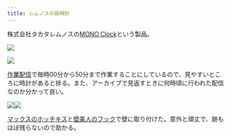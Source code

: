 ```yaml
---
title: レムノスの掛時計
---
```

株式会社タカタレムノスの[MONO Clock](https://www.amazon.co.jp/dp/B004UIT8BK)という製品。

![](https://lh6.googleusercontent.com/b00IypcFSWAd5VNhiCbuiNNjAJlt-chqC4HP92_gGirh-MXfJD_2_63yrTyoI6ugGLuzH2LTPDgcbLb559hSz5iZRdNlYZKoW75TTCtNHTy3xKtJAlcZxUFSx_7kc6VVP-GqnW1QuuKon4Rnpfh1ehJcg9l9mViwBXofp1XGvIinvMcsC2iwL_21Jcuj)

![](https://lh6.googleusercontent.com/Dm1mznGee_D9NikNzfwsMiEOvIS36eXTQK7Thr9losMA1GtXjo16kGGabEU-vyfuSwDDlbei0dr2ohHfW_7tri3ZIo9a4vUgqNMFmJ6s20ktxjEP3eC6IS1bxQLRdhG4A8R0aJFMztub2-wkj-rH23Z6JggnEpiuVR3mws1HitSZ9eklyObvkN_FjexX)

[作業配信](https://www.youtube.com/channel/UC5s-KpSDGzxWPWNv94PnJHw)で毎時00分から50分まで作業することにしているので、見やすいところに時計があると捗る。また、アーカイブで見返すときに何時頃に行われた配信なのか分かって良い。

![](https://lh4.googleusercontent.com/1Uuiq6IjGmbstow2kEEDVtEHi90GZIAittwIiIDMiL34f_hsd2-WxErzjWRN7URxwWgsSlk6VzATvD5oiGieQr2rk854K_3-qVEWYoNssjHkYWJz3ypojJzSSdthTYS6FNRLT86_dVI2AVWhQUzTgb7kqnB4LJAyDJblz5V5A_1fpO5-qVmSrkxtjLhV)![](https://lh3.googleusercontent.com/V-iyKn3JTmprADy2kwk_bctvoe3unkgNAWXvgE9RJS8D2osRTKwZWOIlMbTXOGMP1rfH3mYYd86YRV0miSqKC3BXSBfKoQ4Mw31T2rOgXv5oD4zHFoVKbJE_RPyPuWqsQ7yCz8RZL8uxbECjAaIKHJVoAhyU_vDoFRTc9UuAMsLOPkVBX6slPVDStvRk)

[マックスのホッチキス](https://www.amazon.co.jp/dp/B000O9WRWG)と[壁美人のフック](https://www.amazon.co.jp/dp/B00CU78TDG)で壁に取り付けた。意外と頑丈で、跡もほぼ残らないので助かる。

